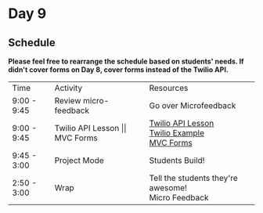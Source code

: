 # Day 9

## Schedule
**Please feel free to rearrange the schedule based on students' needs. If didn't cover forms on Day 8, cover forms instead of the Twilio API.**

<table>
    <tr>
        <td>Time</td>
        <td>Activity</td>
        <td>Resources</td>
    </tr>
    <tr>
        <td>9:00 - 9:45</td>
        <td>Review micro-feedback</td>
        <td>
            Go over Microfeedback
        </td>
    </tr>
    <tr>
        <td>9:00 - 9:45</td>
        <td>Twilio API Lesson || MVC Forms</td>
        <td>
            <a href="lectures/APIs/README.md">Twilio API Lesson</a>
            <br>
            <a href="lectures/APIs/twilio_example.rb"> Twilio Example</a><br>
            <a href="../day-08/lectures/forms/LECTURE.md"> MVC Forms</a>
        </td>
    </tr>
    <tr>
        <td>9:45 - 3:00</td>    
        <td>Project Mode</td>
        <td>
            Students Build!
        </td>
    </tr>
        <tr>
        <td>2:50 - 3:00</td>    
        <td>Wrap</td>
        <td>
            Tell the students they're awesome!
            <br>
            Micro Feedback
        </td>
    </tr>
</table>
